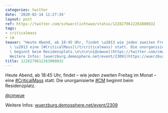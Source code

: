 ```yaml
---
categories: twitter
date: '2020-02-14 11:27:34'
layout: post
ref: https://twitter.com/schwarzlichtwue/status/1228279612263800832
tags:
- criticalmass
- cm
teaser: "Heute Abend, ab 18:45 Uhr, findet \u2013 wie jeden zweiten Freitag im Monat\
  \ \u2013 eine [#CriticalMass](/t/criticalmass) statt. Die unorganisierte [#CM](/t/cm)\
  \ beginnt beim Residenzplatz.\n\n\n\n[@cmwue](https://twitter.com/cmwue)\n\n\n\n\
  Weitere Infos: [wuerzburg.demosphere.net/event/2309](https://wuerzburg.demosphere.net/event/2309)"
title: 1228279612263800832
---
```

Heute Abend, ab 18:45 Uhr, findet – wie jeden zweiten Freitag im Monat – eine [#CriticalMass](/t/criticalmass) statt. Die unorganisierte [#CM](/t/cm) beginnt beim Residenzplatz.



[@cmwue](https://twitter.com/cmwue)



Weitere Infos: [wuerzburg.demosphere.net/event/2309](https://wuerzburg.demosphere.net/event/2309)